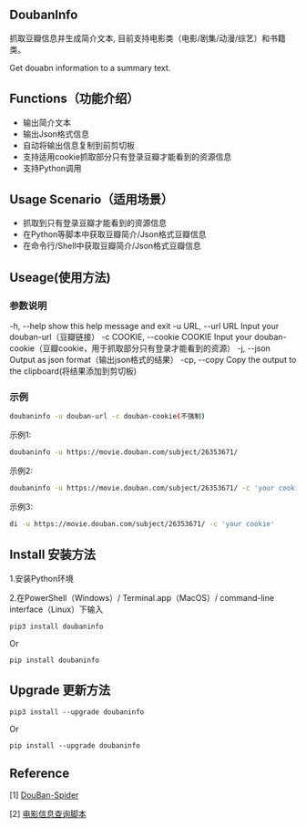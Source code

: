 ## DoubanInfo

抓取豆瓣信息并生成简介文本, 目前支持电影类（电影/剧集/动漫/综艺）和书籍类。

Get douabn information to a summary text.

## Functions（功能介绍）

- 输出简介文本
- 输出Json格式信息
- 自动将输出信息复制到前剪切板
- 支持适用cookie抓取部分只有登录豆瓣才能看到的资源信息  
- 支持Python调用  
  
## Usage Scenario（适用场景）

- 抓取到只有登录豆瓣才能看到的资源信息  
- 在Python等脚本中获取豆瓣简介/Json格式豆瓣信息  
- 在命令行/Shell中获取豆瓣简介/Json格式豆瓣信息  

## Useage(使用方法)

### 参数说明

-h, --help            show this help message and exit
-u URL, --url URL     Input your douban-url（豆瓣链接）
-c COOKIE, --cookie COOKIE
    Input your douban-cookie（豆瓣cookie，用于抓取部分只有登录才能看到的资源）
-j, --json            Output as json format（输出json格式的结果）
-cp, --copy        Copy the output to the clipboard(将结果添加到剪切板)

### 示例

```bash
doubaninfo -u douban-url -c douban-cookie(不强制)
```

示例1:

```bash
doubaninfo -u https://movie.douban.com/subject/26353671/
```

示例2:

```bash
doubaninfo -u https://movie.douban.com/subject/26353671/ -c 'your cookie'
```

示例3:

```bash
di -u https://movie.douban.com/subject/26353671/ -c 'your cookie'
```

## Install 安装方法

1.安装Python环境

2.在PowerShell（Windows）/ Terminal.app（MacOS）/ command-line interface（Linux）下输入

```shell
pip3 install doubaninfo
```

Or

```shell
pip install doubaninfo
```

## Upgrade 更新方法

```shell
pip3 install --upgrade doubaninfo
```

Or

```shell
pip install --upgrade doubaninfo
```

## Reference

[1] [DouBan-Spider](https://github.com/weizhixiaoyi/DouBan-Spider)  
  
[2] [电影信息查询脚本](https://greasyfork.org/zh-CN/scripts/38878-%E7%94%B5%E5%BD%B1%E4%BF%A1%E6%81%AF%E6%9F%A5%E8%AF%A2%E8%84%9A%E6%9C%AC)
